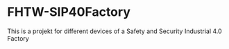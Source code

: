 # FHTW-SIP40Factory
This is a projekt for different devices of a Safety and Security Industrial 4.0 Factory